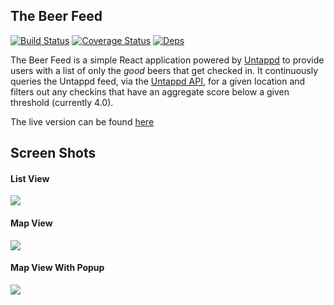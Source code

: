 The Beer Feed
-------------
[![Build Status](https://travis-ci.org/ml9951/BeerFeed.svg?branch=master)](https://travis-ci.org/ml9951/BeerFeed) [![Coverage Status](https://coveralls.io/repos/github/ml9951/BeerFeed/badge.svg?branch=master)](https://coveralls.io/github/ml9951/BeerFeed?branch=master)
[![Deps](https://david-dm.org/ml9951/BeerFeed.svg)](https://david-dm.org/ml9951/BeerFeed)

The Beer Feed is a simple React application powered by [Untappd](https://untappd.com) to provide users with a list of only the *good* beers that get checked in.  It continuously queries the Untappd feed, via the [Untappd API](https://untappd.com/api/docs), for a given location and filters out any checkins that have an aggregate score below a given threshold (currently 4.0).

The live version can be found [here](http://www.thebeerfeed.com)

## Screen Shots

#### List View
![](http://imgur.com/GKgyeUV.png)

#### Map View

![](http://i.imgur.com/XvFKUXH.png)

#### Map View With Popup
![](http://i.imgur.com/oQwlkEw.png)